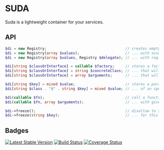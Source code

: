 SUDA
====

Suda is a lightweight container for your services.

API
---

```php
$di = new Registry;                                    // creates empty registry
$di = new Registry(array $values);                     // ... with assoc-array containing values or factories
$di = new Registry(array $values, Registry $delegate); // ... with registry to delegate dependencies

$di[string $classOrInterface] = callable $factory;     // stores a factory for abstract
$di[string $classOrInterface] = string $concreteClass; // ... that will make $concreteClass for $classOrInterface
$di[string $classOrInterface] = array $arguments;      // ... that will make $classOrInterface with given $arguments

$di[string $key] = mixed $value;                       // stores a parameter
$di[string $class . "$" . string $key] = mixed $value; // ... of an specific class

$di(callable $fn);                                     // call a function resolving it's parameters
$di(callable $fn, array $arguments);                   // ... with given arguments

$di->freeze();                                         // disallow to store values or factories
$di->freeze(string $key);                              // ... for this entry key
```

Badges
------

[![Latest Stable Version](https://poser.pugx.org/guide42/suda/v/stable.svg)](https://packagist.org/packages/guide42/suda)
[![Build Status](https://travis-ci.org/guide42/suda.svg?branch=master)](https://travis-ci.org/guide42/suda)
[![Coverage Status](https://coveralls.io/repos/github/guide42/suda/badge.svg?branch=master)](https://coveralls.io/github/guide42/suda)
